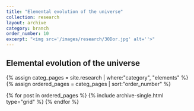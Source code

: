 ```yaml
---
title: "Elemental evolution of the universe"
collection: research
layout: archive
category: branch
order_number: 10
excerpt: "<img src='/images/research/30Dor.jpg' alt=''>"
---
```



## Elemental evolution of the universe




<div>
{% assign categ_pages = site.research | where:"category", "elements" %}
{% assign ordered_pages =  categ_pages | sort:"order_number" %}

{% for post in ordered_pages %}
  {% include archive-single.html type="grid" %}
{% endfor %}
</div>
